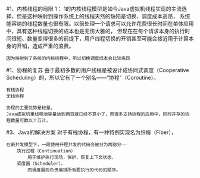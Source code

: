 #1、内核线程的局限
    1： 1的内核线程模型是如今Java虚拟机线程实现的主流选择，但是这种映射到操作系统上的线程天然的缺陷是切换、调度成本高昂，
    系统能容纳的线程数量也很有限。以前处理一个请求可以允许花费很长时间在单体应用中，具有这种线程切换的成本也是无伤大雅的，
    但现在在每个请求本身的执行时间很短、数量变得很多的前提下，用户线程切换的开销甚至可能会接近用于计算本身的开销，造成严重的浪费。
    
    因为映射到了系统的内核线程中，所以切换调度成本会比较高昂
#1、协程的复苏
    由于最初多数的用户线程是被设计成协同式调度（Cooperative Scheduling）的，所以它有了一个别名——“协程”（Coroutine）。
    
    有栈协程
    无栈协程    
    
    协程的主要优势是轻量，
    Java虚拟机里线程池容量达到两百就已经不算小了，而很多支持协程的应用中，同时并存的协程数量可数以十万计。
#3、Java的解决方案
    对于有栈协程，有一种特例实现名为纤程（Fiber），
    
    在新并发模型下，一段使用纤程并发的代码会被分为两部分——
        执行过程（Continuation）
            用于维护执行现场，保护、恢复上下文状态，
        调度器（Scheduler）。
            而调度器则负责编排所有要执行的代码的顺序。
